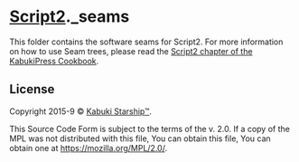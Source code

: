 # [Script2](github.com/kabuki-starship/script2)._seams

This folder contains the software seams for Script2. For more information on how to use Seam trees, please read the [Script2 chapter of the KabukiPress Cookbook](https://github.com/kabuki-starship/kabuki.press.cookbook/tree/master/script2).

## License

Copyright 2015-9 © [Kabuki Starship™](https://kabukistarship.com).

This Source Code Form is subject to the terms of the v. 2.0. If a copy of the MPL was not distributed with this file, You can obtain this file, You can obtain one at <https://mozilla.org/MPL/2.0/>.
